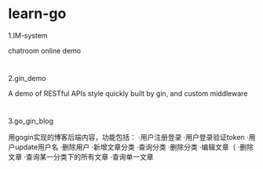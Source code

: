 # learn-go
1.IM-system

chatroom online demo
#	

2.gin_demo

A demo of RESTful APIs style quickly built by gin, and custom middleware
#


3.go_gin_blog

用gogin实现的博客后端内容，功能包括：
·用户注册登录
·用户登录验证token
·用户update用户名
·删除用户
·新增文章分类
·查询分类
·删除分类
·编辑文章（
·删除文章
·查询某一分类下的所有文章
·查询单一文章
